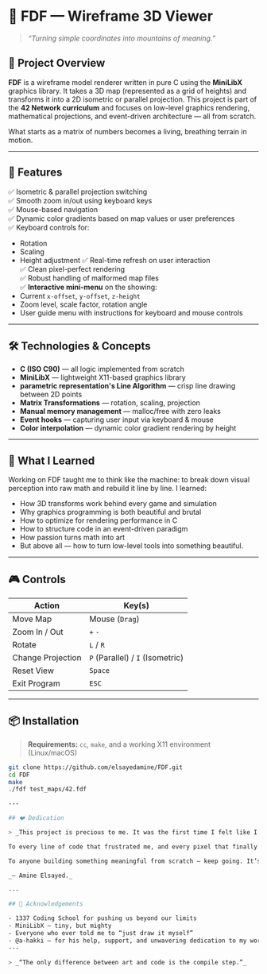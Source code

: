 # 🌄 FDF — Wireframe 3D Viewer

> _“Turning simple coordinates into mountains of meaning.”_

## 📌 Project Overview

**FDF** is a wireframe model renderer written in pure C using the **MiniLibX** graphics library. It takes a 3D map (represented as a grid of heights) and transforms it into a 2D isometric or parallel projection. This project is part of the **42 Network curriculum** and focuses on low-level graphics rendering, mathematical projections, and event-driven architecture — all from scratch.

What starts as a matrix of numbers becomes a living, breathing terrain in motion.

---

## 🚀 Features

✅ Isometric & parallel projection switching  
✅ Smooth zoom in/out using keyboard keys  
✅ Mouse-based navigation  
✅ Dynamic color gradients based on map values or user preferences  
✅ Keyboard controls for:
  - Rotation
  - Scaling
  - Height adjustment
✅ Real-time refresh on user interaction  
✅ Clean pixel-perfect rendering  
✅ Robust handling of malformed map files  
✅ **Interactive mini-menu** on the showing:
  - Current `x-offset`, `y-offset`, `z-height`
  - Zoom level, scale factor, rotation angle
  - User guide menu with instructions for keyboard and mouse controls

---

## 🛠️ Technologies & Concepts

- **C (ISO C90)** — all logic implemented from scratch
- **MiniLibX** — lightweight X11-based graphics library
- **parametric representation's Line Algorithm** — crisp line drawing between 2D points
- **Matrix Transformations** — rotation, scaling, projection
- **Manual memory management** — malloc/free with zero leaks
- **Event hooks** — capturing user input via keyboard & mouse
- **Color interpolation** — dynamic color gradient rendering by height

---

## 🧠 What I Learned

Working on FDF taught me to think like the machine: to break down visual perception into raw math and rebuild it line by line. I learned:

- How 3D transforms work behind every game and simulation
- Why graphics programming is both beautiful and brutal
- How to optimize for rendering performance in C
- How to structure code in an event-driven paradigm
- How passion turns math into art
- But above all — how to turn low-level tools into something beautiful.
---

## 🎮 Controls

| Action              | Key(s)               |
|---------------------|----------------------|
| Move Map            | Mouse (`Drag`)       |
| Zoom In / Out       | `+` `-`              |
| Rotate              | `L` / `R`            |
| Change Projection   | `P` (Parallel) / `I` (Isometric) |
| Reset View          | `Space`              |
| Exit Program        | `ESC`                |

---

## 📦 Installation

> **Requirements:** `cc`, `make`, and a working X11 environment (Linux/macOS)
```bash
git clone https://github.com/elsayedamine/FDF.git
cd FDF
make
./fdf test_maps/42.fdf

---

## ❤️ Dedication

> _This project is precious to me. It was the first time I felt like I wasn’t just coding — I was creating._

To every line of code that frustrated me, and every pixel that finally landed where I wanted: thank you for teaching me patience, persistence, and precision.

To anyone building something meaningful from scratch — keep going. It’s worth it.

_— Amine Elsayed._

---

## 🤝 Acknowledgements

- 1337 Coding School for pushing us beyond our limits  
- MiniLibX — tiny, but mighty  
- Everyone who ever told me to “just draw it myself”  
- @a-hakki — for his help, support, and unwavering dedication to my wor
---

> _“The only difference between art and code is the compile step.”_

